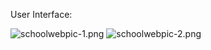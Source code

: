  User Interface:

 ![schoolwebpic-1.png](schoolwebpic-1.png)
 ![schoolwebpic-2.png](schoolwebpic-2.png)
